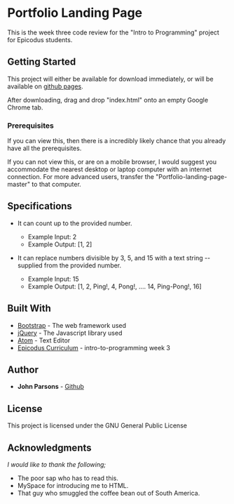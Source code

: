 # Portfolio Landing Page

This is the week three code review for the "Intro to Programming" project for Epicodus students.

## Getting Started

This project will either be available for download immediately, or will be available on [github pages](https://johnmichaelparsons.github.io/week-3-project/index.html).

After downloading, drag and drop "index.html" onto an empty Google Chrome tab.

### Prerequisites

If you can view this, then there is a incredibly likely chance that you already have all the prerequisites.

If you can not view this, or are on a mobile browser, I would suggest you accommodate the nearest desktop or laptop computer with an internet connection. For more advanced users, transfer the "Portfolio-landing-page-master" to that computer.

## Specifications

- It can count up to the provided number.
  - Example Input: 2
  - Example Output: [1, 2]

- It can replace numbers divisible by 3, 5, and 15 with a text string -- supplied from the provided number.
  - Example Input: 15
  - Example Output: [1, 2, Ping!, 4, Pong!, .... 14, Ping-Pong!, 16]

## Built With

- [Bootstrap](http://getbootstrap.com/) - The web framework used
- [jQuery](https://jquery.com/) - The Javascript library used
- [Atom](https://atom.io/) - Text Editor
- [Epicodus Curriculum](https://www.learnhowtoprogram.com/courses) - intro-to-programming week 3

## Author

- **John Parsons** - [Github](https://github.com/Johnmichaelparsons/)

## License

This project is licensed under the GNU General Public License

## Acknowledgments

_I would like to thank the following;_

- The poor sap who has to read this.
- MySpace for introducing me to HTML.
- That guy who smuggled the coffee bean out of South America.

